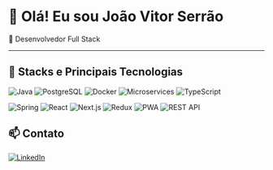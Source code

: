 # 👋 Olá! Eu sou João Vitor Serrão

🎯 Desenvolvedor Full Stack

---

## 🧰 Stacks e Principais Tecnologias

<!-- Linha 1 -->
![Java](https://img.shields.io/badge/Java-ED8B00?style=for-the-badge&logo=java&logoColor=white)
![PostgreSQL](https://img.shields.io/badge/PostgreSQL-4169E1?style=for-the-badge&logo=postgresql&logoColor=white)
![Docker](https://img.shields.io/badge/Docker-2496ED?style=for-the-badge&logo=docker&logoColor=white)
![Microservices](https://img.shields.io/badge/Microservices-FF5733?style=for-the-badge&logo=architect&logoColor=white)
![TypeScript](https://img.shields.io/badge/TypeScript-3178C6?style=for-the-badge&logo=typescript&logoColor=white)
<!-- Linha 2 -->
![Spring](https://img.shields.io/badge/Spring-6DB33F?style=for-the-badge&logo=spring&logoColor=white)
![React](https://img.shields.io/badge/React-20232A?style=for-the-badge&logo=react&logoColor=61DAFB)
![Next.js](https://img.shields.io/badge/Next-black?style=for-the-badge&logo=next.js&logoColor=white)
![Redux](https://img.shields.io/badge/Redux-764ABC?style=for-the-badge&logo=redux&logoColor=white)
![PWA](https://img.shields.io/badge/PWA-5A0FC8?style=for-the-badge&logo=pwa&logoColor=white)
![REST API](https://img.shields.io/badge/REST--API-02569B?style=for-the-badge&logo=swagger&logoColor=white)



## 📫 Contato

[![LinkedIn](https://img.shields.io/badge/LinkedIn-0A66C2?style=for-the-badge&logo=linkedin&logoColor=white)](https://www.linkedin.com/in/jvserrao)


